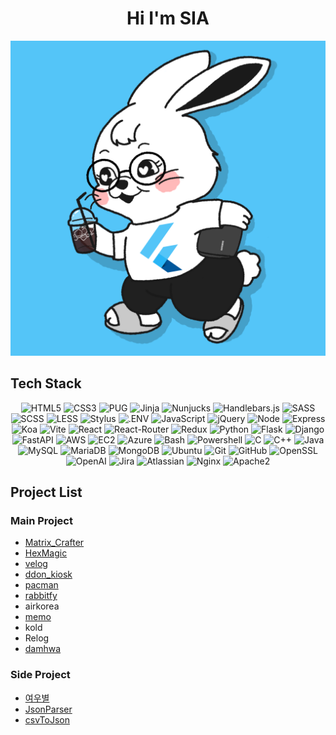 <h1 align="center">Hi I'm SIA</h1>

<div align="center"><img src="dev-jeans.png" /></div>

## Tech Stack

<div align="center">
  <img alt="HTML5" src="https://img.shields.io/badge/-HTML5-E34F26?logo=html5&logoColor=E34F26&labelColor=gray">
  <img alt="CSS3" src="https://img.shields.io/badge/-CSS3-1572B6?logo=css3&logoColor=1572B6&labelColor=gray">
  <img alt="PUG" src="https://img.shields.io/badge/-PUG-A86454?logo=pug&logoColor=A86454&labelColor=gray">
  <img alt="Jinja" src="https://img.shields.io/badge/-Jinja-B41717?logo=jinja&logoColor=B41717&labelColor=gray">
  <img alt="Nunjucks" src="https://img.shields.io/badge/-Nunjucks-1C4913?logo=nunjucks&logoColor=1C4913&labelColor=gray">
  <img alt="Handlebars.js" src="https://img.shields.io/badge/-Handlebars.js-000000?logo=handlebarsdotjs&logoColor=000000&labelColor=gray">
  <img alt="SASS" src="https://img.shields.io/badge/-SASS-CC6699?logo=sass&logoColor=CC6699&labelColor=gray">
  <img alt="SCSS" src="https://img.shields.io/badge/-SCSS-CC6699?logo=sass&logoColor=CC6699&labelColor=gray">
  <img alt="LESS" src="https://img.shields.io/badge/-LESS-1D365D?logo=less&logoColor=1D365D&labelColor=gray">
  <img alt="Stylus" src="https://img.shields.io/badge/-Stylus-333333?logo=stylus&logoColor=333333&labelColor=gray">
  <img alt=".ENV" src="https://img.shields.io/badge/-.ENV-ECD53F?logo=dotenv&labelColor=gray" />
  <img alt="JavaScript" src="https://img.shields.io/badge/-JavaScript-F7DF1E?logo=javascript&logoColor=F7DF1E&labelColor=gray">
  <img alt="jQuery" src="https://img.shields.io/badge/-jQuery-0769AD?logo=jquery&logoColor=0769AD&labelColor=gray">
  <img alt="Node" src="https://img.shields.io/badge/-Node-339933?logo=nodedotjs&labelColor=gray" />
  <img alt="Express" src="https://img.shields.io/badge/-Express-000000?logo=express&logoColor=000000&labelColor=gray">
  <img alt="Koa" src="https://img.shields.io/badge/-Koa-33333D?logo=koa&logoColor=33333D&labelColor=gray">
  <img alt="Vite" src="https://img.shields.io/badge/-vite-646CFF?logo=vite&logoColor=646CFF&labelColor=gray">
  <img alt="React" src="https://img.shields.io/badge/-React-61DAFB?logo=react&logoColor=61DAFB&labelColor=gray">
  <img alt="React-Router" src="https://img.shields.io/badge/-React--Router-CA4245?logo=reactrouter&logoColor=CA4245&labelColor=gray">
  <img alt="Redux" src="https://img.shields.io/badge/-Redux-764ABC?logo=redux&logoColor=764ABC&labelColor=gray">
  <img alt="Python" src="https://img.shields.io/badge/-Python-3776AB?logo=python&labelColor=gray">
  <img alt="Flask" src="https://img.shields.io/badge/-Flask-000000?logo=flask&logoColor=000000&labelColor=gray">
  <img alt="Django" src="https://img.shields.io/badge/-Django-092E20?logo=django&logoColor=092E20&labelColor=gray">
  <img alt="FastAPI" src="https://img.shields.io/badge/-FastAPI-009688?logo=fastapi&logoColor=009688&labelColor=gray">
  <img alt="AWS" src="https://img.shields.io/badge/-AWS-232F3E?logo=amazonaws&labelColor=gray">
  <img alt="EC2" src="https://img.shields.io/badge/-EC2-FF9900?logo=amazonec2&labelColor=gray">
  <img alt="Azure" src="https://img.shields.io/badge/-Azure-0078D4?logo=microsoftazure&logoColor=0078D4&labelColor=gray">
  <img alt="Bash" src="https://img.shields.io/badge/-Bash-4EAA25?logo=gnubash&logoColor=4EAA25&labelColor=gray">
  <img alt="Powershell" src="https://img.shields.io/badge/-Powershell-5391FE?logo=powershell&logoColor=5391FE&labelColor=gray">
  <img alt="C" src="https://img.shields.io/badge/-C-A8B9CC?logo=c&logoColor=A8B9CC&labelColor=gray">
  <img alt="C++" src="https://img.shields.io/badge/-C%2B%2B-00599C?logo=cplusplus&logoColor=00599C&labelColor=gray">
  <img alt="Java" src="https://img.shields.io/badge/-Java-437291?logo=openjdk&logoColor=437291&labelColor=gray">
  <img alt="MySQL" src="https://img.shields.io/badge/-MySQL-4479A1?logo=mysql&logoColor=4479A1&labelColor=gray">
  <img alt="MariaDB" src="https://img.shields.io/badge/-MariaDB-003545?logo=mariadb&logoColor=003545&labelColor=gray">
  <img alt="MongoDB" src="https://img.shields.io/badge/-MongoDB-47A248?logo=mongodb&logoColor=47A248&labelColor=gray">
  <img alt="Ubuntu" src="https://img.shields.io/badge/-Ubuntu-E95420?logo=ubuntu&logoColor=E95420&labelColor=gray">
  <img alt="Git" src="https://img.shields.io/badge/-Git-F05032?logo=git&logoColor=F05032&labelColor=gray">
  <img alt="GitHub" src="https://img.shields.io/badge/-GitHub-181717?logo=github&logoColor=181717&labelColor=gray">
  <img alt="OpenSSL" src="https://img.shields.io/badge/-OpenSSL-721412?logo=openssl&logoColor=721412&labelColor=gray">
  <img alt="OpenAI" src="https://img.shields.io/badge/-OpenAI-412991?logo=openai&logoColor=412991&labelColor=gray">
  <img alt="Jira" src="https://img.shields.io/badge/-Jira-0052CC?logo=jira&logoColor=0052CC&labelColor=gray">
  <img alt="Atlassian" src="https://img.shields.io/badge/-Atlassian-0052CC?logo=atlassian&logoColor=0052CC&labelColor=gray">
  <img alt="Nginx" src="https://img.shields.io/badge/-Nginx-009639?logo=nginx&logoColor=009639&labelColor=gray">
  <img alt="Apache2" src="https://img.shields.io/badge/-Apache-D22128?logo=apache&logoColor=D22128&labelColor=gray">
</div>

## Project List

### Main Project

- [Matrix_Crafter](https://github.com/3rr0r404N07F0UND/Matrix_Crafter.git)
- [HexMagic](https://github.com/3rr0r404N07F0UND/HexMagic.git)
- [velog](https://github.com/3rr0r404N07F0UND/velog.git)
- [ddon_kiosk](https://github.com/3rr0r404N07F0UND/ddon_kiosk.git)
- [pacman](https://github.com/3rr0r404N07F0UND/PacMan.git)
- [rabbitfy](https://github.com/3rr0r404N07F0UND/rabbitfy.git)
- airkorea
- [memo](https://github.com/3rr0r404N07F0UND/memo.git)
- kold
- Relog
- [damhwa](https://github.com/3rr0r404N07F0UND/damhwa.git)

### Side Project

- [여우별](https://github.com/3rr0r404N07F0UND/starFox.git)
- [JsonParser](https://github.com/3rr0r404N07F0UND/JsonParser.git)
- [csvToJson](https://github.com/3rr0r404N07F0UND/csvToJson.git)
